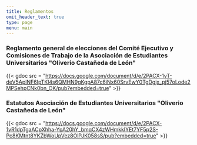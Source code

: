 ```yaml
---
title: Reglamentos
omit_header_text: true
type: page
menu: main
---
```


### Reglamento general de elecciones del Comité Ejecutivo y Comisiones de Trabajo de la Asociación de Estudiantes Universitarios "Oliverio Castañeda de León"

{{< gdoc src = "https://docs.google.com/document/d/e/2PACX-1vT-deV5ApINF6IpTKl4s6QMHN9gKgpA87c6iNx60SrvEwY0TgDgjx_pj57oLode2MPSehpCNk0bn_OK/pub?embedded=true" >}}

### Estatutos Asociación de Estudiantes Universitarios "Oliverio Castañeda de León"

{{< gdoc src = "https://docs.google.com/document/d/e/2PACX-1vR1dpTgaACpXhha-YpA20hY_bmqCX4zWHmkkIYEt7YF5p2S-Pc8KMtnt8YKZbWoUpVez8OlPJK058sS/pub?embedded=true" >}}